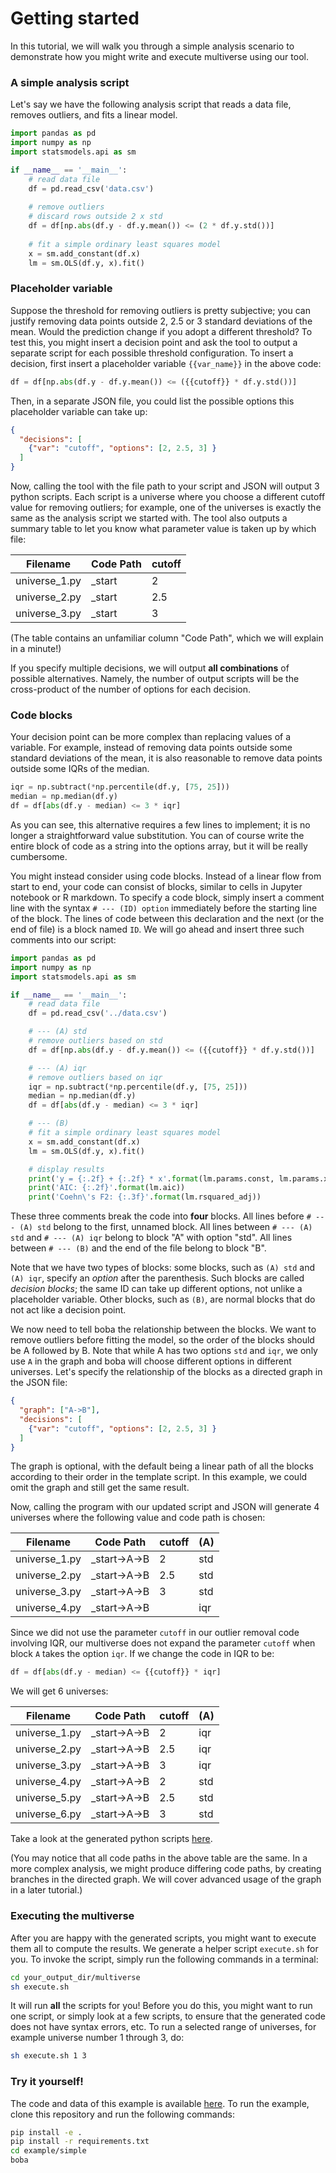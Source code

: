 # Getting started

In this tutorial, we will walk you through a simple analysis scenario to
demonstrate how you might write and execute multiverse using our tool.

### A simple analysis script

Let's say we have the following analysis script that reads a data file, removes
 outliers, and fits a linear model.

```python
import pandas as pd
import numpy as np
import statsmodels.api as sm

if __name__ == '__main__':
    # read data file
    df = pd.read_csv('data.csv')
    
    # remove outliers
    # discard rows outside 2 x std
    df = df[np.abs(df.y - df.y.mean()) <= (2 * df.y.std())]
    
    # fit a simple ordinary least squares model
    x = sm.add_constant(df.x)
    lm = sm.OLS(df.y, x).fit()
```

### Placeholder variable

Suppose the threshold for removing outliers is pretty subjective; you can
justify removing data points outside 2, 2.5 or 3 standard deviations of the
mean. Would the prediction change if you adopt a different threshold? To test
this, you might insert a decision point and ask the tool to output a
separate script for each possible threshold configuration. To insert a decision,
first insert a placeholder variable `{{var_name}}` in the above code:

```python
df = df[np.abs(df.y - df.y.mean()) <= ({{cutoff}} * df.y.std())]
```

Then, in a separate JSON file, you could list the possible options this
placeholder variable can take up:

```json
{
  "decisions": [
    {"var": "cutoff", "options": [2, 2.5, 3] }
  ]
}
```

Now, calling the tool with the file path to your script and JSON will output 3
python scripts. Each script is a universe where you choose a different cutoff
value for removing outliers; for example, one of the universes is exactly the
same as the analysis script we started with. The tool also outputs a summary
table to let you know what parameter value is taken up by which file:

|Filename     |Code Path|cutoff|
|-------------|---------|------|
|universe_1.py|_start   |2     |
|universe_2.py|_start   |2.5   |
|universe_3.py|_start   |3     |

(The table contains an unfamiliar column "Code Path", which we will explain in
a minute!)

If you specify multiple decisions, we will output **all combinations** of
possible alternatives. Namely, the number of output scripts will be the
cross-product of the number of options for each decision.

### Code blocks

Your decision point can be more complex than replacing values of a variable.
For example, instead of removing data points outside some standard deviations
of the mean, it is also reasonable to remove data points outside some IQRs of
the median. 

```python
iqr = np.subtract(*np.percentile(df.y, [75, 25]))
median = np.median(df.y)
df = df[abs(df.y - median) <= 3 * iqr]
```
As you can see, this alternative requires a few lines to implement; it is no
longer a straightforward value substitution. You can of course write the entire
block of code as a string into the options array, but it will be really
cumbersome.

You might instead consider using code blocks. Instead of a
linear flow from start to end, your code can consist of blocks, similar to
cells in Jupyter notebook or R markdown. To specify a code block, simply insert
a comment line with the syntax `# --- (ID) option` immediately
before the starting line of the block. The lines of code between this
declaration and the next (or the end of file) is a block
named `ID`. We will go ahead and insert three such comments into
our script:

```python
import pandas as pd
import numpy as np
import statsmodels.api as sm

if __name__ == '__main__':
    # read data file
    df = pd.read_csv('../data.csv')

    # --- (A) std
    # remove outliers based on std
    df = df[np.abs(df.y - df.y.mean()) <= ({{cutoff}} * df.y.std())]

    # --- (A) iqr
    # remove outliers based on iqr
    iqr = np.subtract(*np.percentile(df.y, [75, 25]))
    median = np.median(df.y)
    df = df[abs(df.y - median) <= 3 * iqr]

    # --- (B)
    # fit a simple ordinary least squares model
    x = sm.add_constant(df.x)
    lm = sm.OLS(df.y, x).fit()

    # display results
    print('y = {:.2f} + {:.2f} * x'.format(lm.params.const, lm.params.x))
    print('AIC: {:.2f}'.format(lm.aic))
    print('Coehn\'s F2: {:.3f}'.format(lm.rsquared_adj))
```

These three comments break the code into **four** blocks. All lines before
`# --- (A) std` belong to the first, unnamed block. All lines between `# --- (A) std`
and `# --- (A) iqr` belong to block "A" with option "std". All lines between
`# --- (B)` and the end of the file belong to block "B".

Note that we have two types of blocks: some blocks, such as `(A) std` and
`(A) iqr`, specify an *option* after the parenthesis.
Such blocks are called *decision blocks*; the same ID can take up different
options, not unlike a placeholder variable. Other blocks, such as `(B)`, are
normal blocks that do not act like a decision point.

We now need to tell boba the relationship between the blocks. 
We want to remove outliers before fitting the model, so the order of the blocks
should be A followed by B. Note that while A has two options `std` and `iqr`,
we only use `A` in the graph and boba will choose different options in
different universes. Let's specify the relationship of the blocks as a directed
graph in the JSON file:

```json
{
  "graph": ["A->B"],
  "decisions": [
    {"var": "cutoff", "options": [2, 2.5, 3] }
  ]
}
```
The graph is optional, with the default being a linear path of all the blocks
according to their order in the template script. In this example, we could
omit the graph and still get the same result.

Now, calling the program with our updated script and JSON will generate 4
universes where the following value and code path is chosen:

|Filename     |Code Path   |cutoff|(A)|
|-------------|------------|------|---|
|universe_1.py|_start->A->B|2     |std|
|universe_2.py|_start->A->B|2.5   |std|
|universe_3.py|_start->A->B|3     |std|
|universe_4.py|_start->A->B|      |iqr|

Since we did not use the parameter `cutoff` in our outlier removal code
involving IQR, our multiverse does not expand the parameter `cutoff` when
block `A` takes the option `iqr`. If we change the code in IQR to be:

```python
df = df[abs(df.y - median) <= {{cutoff}} * iqr]
```

We will get 6 universes:

|Filename     |Code Path   |cutoff|(A)|
|-------------|------------|------|---|
|universe_1.py|_start->A->B|2     |iqr|
|universe_2.py|_start->A->B|2.5   |iqr|
|universe_3.py|_start->A->B|3     |iqr|
|universe_4.py|_start->A->B|2     |std|
|universe_5.py|_start->A->B|2.5   |std|
|universe_6.py|_start->A->B|3     |std|

Take a look at the generated python scripts
[here](https://github.com/uwdata/multiverse-spec/tree/master/example/simple/output/code).

(You may notice that all code paths in the above table are the same. In a more
complex analysis, we might produce differing code paths, by creating
branches in the directed graph. We will cover
advanced usage of the graph in a later tutorial.)

### Executing the multiverse
After you are happy with the generated scripts, you might want to execute them
all to compute the results. We generate a helper script `execute.sh` for you.
To invoke the script, simply run the following commands in a terminal:

```bash
cd your_output_dir/multiverse
sh execute.sh
```
It will run **all** the scripts for you! Before you do this, you might want
to run one script, or simply look at a few scripts, to ensure that
the generated code does not have syntax errors, etc. To run a selected range
of universes, for example universe number 1 through 3, do:

```bash
sh execute.sh 1 3
```

### Try it yourself!

The code and data of this example is available [here](https://github.com/uwdata/multiverse-spec/tree/master/example/simple).
To run the example, clone this repository and run the following commands:

```bash
pip install -e .
pip install -r requirements.txt
cd example/simple
boba
```
